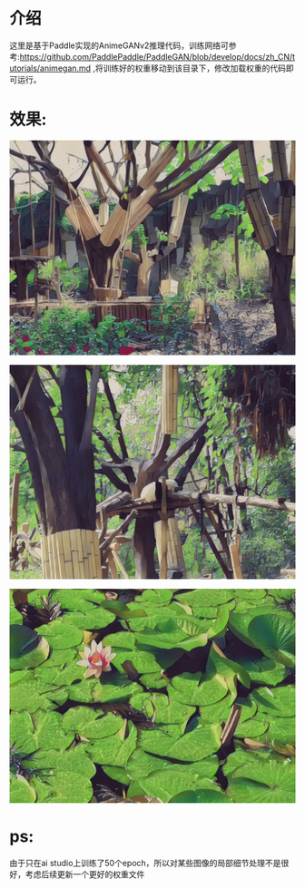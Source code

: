 # 介绍

这里是基于Paddle实现的AnimeGANv2推理代码，训练网络可参考:https://github.com/PaddlePaddle/PaddleGAN/blob/develop/docs/zh_CN/tutorials/animegan.md ,将训练好的权重移动到该目录下，修改加载权重的代码即可运行。

# 效果:

![9-output](./output/9-output.jpg)

![1 (40)-output](./output/14-output.jpg)

![6-output](./output/6-output.jpg)

# ps:

由于只在ai studio上训练了50个epoch，所以对某些图像的局部细节处理不是很好，考虑后续更新一个更好的权重文件